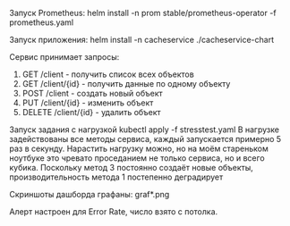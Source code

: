 Запуск Prometheus:
helm install -n prom stable/prometheus-operator -f prometheus.yaml

Запуск приложения:
helm install -n cacheservice ./cacheservice-chart

Сервис принимает запросы:
1. GET /client - получить список всех объектов
2. GET /client/{id} - получить данные по одному объекту
3. POST /client - создать новый объект
4. PUT /client/{id} - изменить объект
5. DELETE /client/{id} - удалить объект

Запуск задания с нагрузкой
kubectl apply -f stresstest.yaml
В нагрузке задействованы все методы сервиса, каждый запускается примерно 5 раз в секунду. Нарастить нагрузку можно, но на моём стареньком ноутбуке это чревато проседанием не только сервиса, но и всего кубика.
Поскольку метод 3 постоянно создаёт новые объекты, производительность метода 1 постепенно деградирует

Скриншоты дашборда графаны: graf*.png

Алерт настроен для Error Rate, число взято с потолка.

